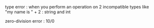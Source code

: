 type error : when you perform an operation on 2 incompatible types like "my name is " + 2 : string and int

zero-division error : 10/0